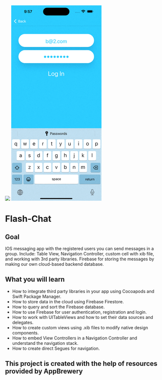 ![](screenshots/user1.gif)	![](screenshots/userB.gif)

# Flash-Chat

## Goal

IOS messaging app with the registered users you can send messages in a group. Include: Table View, Navigation Controller, custom cell with xib file, and working with 3rd party libraries.
Firebase for storing the messages by making our own cloud-based backend database.

## What you will learn

* How to integrate third party libraries in your app using Cocoapods and Swift Package Manager.
* How to store data in the cloud using Firebase Firestore.
* How to query and sort the Firebase database.
* How to use Firebase for user authentication, registration and login.
* How to work with UITableViews and how to set their data sources and delegates.
* How to create custom views using .xib files to modify native design components.
* How to embed View Controllers in a Navigation Controller and understand the navigation stack.
* How to create direct Segues for navigation.


## This project is created with the help of resources provided by AppBrewery
